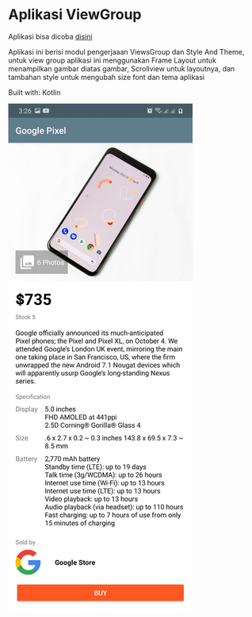 # Aplikasi ViewGroup

Aplikasi bisa dicoba [disini](https://github.com/ahmaduunnail/ViewGroup/raw/master/release/app-release.apk)

Aplikasi ini berisi modul pengerjaaan ViewsGroup dan Style And Theme, untuk view group aplikasi ini menggunakan Frame Layout untuk menampilkan gambar diatas gambar, Scrollview untuk layoutnya, dan tambahan style untuk mengubah size font dan tema aplikasi

Built with: Kotlin

![1](https://github.com/ahmaduunnail/ViewGroup/blob/master/Screenshot_20200908-152601_Google%20Store.jpg?raw=true)
